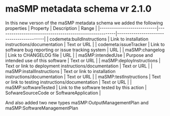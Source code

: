 # maSMP metadata schema vr 2.1.0

In this new verson of the maSMP metadata schema we added the following properties
| Property                   | Description                                             | Range                                    |
|----------------------------|---------------------------------------------------------|------------------------------------------|
| codemeta:buildInstructions | Link to installation instructions/documentation         | Text or URL                              |
| codemeta:issueTracker      | Link to software bug reporting or issue tracking system | URL                                      |
| maSMP:changelog            | Link to CHANGELOG file                                  | URL                                      |
| maSMP:intendedUse          | Purpose and intended use of this software               | Text or URL                              |
| maSMP:deployInstructions   | Text or link to deployment instructions/documentation   | Text or URL                              |
| maSMP:installInstructions  | Text or link to installation instructions/documentation | Text or URL                              |
| maSMP:testInstructions     | Text or link to testing instructions/documentation      | Text or URL                              |
| maSMP:softwareTested       | Link to the software tested by this action              | SofwareSourceCode or SoftwareApplication |

And also added two new types maSMP:OutputManagementPlan and maSMP:SoftwareManagementPlan
